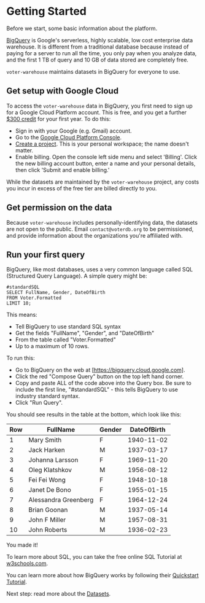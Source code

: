 # Getting Started

Before we start, some basic information about the platform.

[BigQuery](https://cloud.google.com/bigquery/) is Google's serverless, highly scalable, low cost enterprise data warehouse.  It is different from a traditional database because instead of
paying for a server to run all the time, you only pay when you analyze data,
and the first 1 TB of query and 10 GB of data stored are completely free.

`voter-warehouse` maintains datasets in BigQuery for everyone to use.

## Get setup with Google Cloud

To access the `voter-warehouse` data in BigQuery, you first need to sign up for a
Google Cloud Platform account.  This is free, and you get a further [$300 credit](https://cloud.google.com/free/) for your first year.  To do this:

* Sign in with your Google (e.g. Gmail) account.
* Go to the [Google Cloud Platform Console](http://console.cloud.google.com).
* [Create a project](https://console.cloud.google.com/cloud-resource-manager).  This is your personal workspace; the name doesn't matter.
* Enable billing.  Open the console left side menu and select 'Billing'.  Click the
new billing account button, enter a name and your personal details, then click
'Submit and enable billing.'

While the datasets are maintained by the `voter-warehouse` project, any costs
you incur in excess of the free tier are billed directly to you.

## Get permission on the data

Because `voter-warehouse` includes personally-identifying data, the datasets are
not open to the public.  Email `contact@voterdb.org` to be permissioned, and
provide information about the organizations you're affiliated with.

## Run your first query

BigQuery, like most databases, uses a very common language called SQL (Structured
Query Language).  A simple query might be:

```
#standardSQL
SELECT FullName, Gender, DateOfBirth
FROM Voter.Formatted
LIMIT 10;
```

This means:
* Tell BigQuery to use standard SQL syntax
* Get the fields "FullName", "Gender", and "DateOfBirth"
* From the table called "Voter.Formatted"
* Up to a maximum of 10 rows.

To run this:
* Go to BigQuery on the web at [https://bigquery.cloud.google.com].
* Click the red "Compose Query" button on the top left hand corner.
* Copy and paste ALL of the code above into the Query box.  Be sure to include the first line, "#standardSQL" - this tells BigQuery to use industry standard syntax.
* Click "Run Query".

You should see results in the table at the bottom, which look like this:

| Row |	FullName |	Gender | DateOfBirth |
|-----|----------|---------|-------------|
| 1	  | Mary Smith | F | 1940-11-02	 |
| 2	  | Jack Harken |	M	| 1937-03-17	 |
| 3   |	Johanna Larsson |	F |	1969-11-20	 |
| 4 |	Oleg Klatshkov |	M | 	1956-08-12	 |
| 5 |	Fei Fei Wong |	F |	1948-10-18	 |
| 6	 | Janet De Bono |	F |	1955-01-15	 |
| 7 |	Alessandra Greenberg |	F	| 1964-12-24	 |
| 8 |	Brian Goonan |	M	| 1937-05-14	 |
| 9 |	John F Miller |	M	| 1957-08-31	 |
| 10 |	John Roberts	| M |	1936-02-23	 |

You made it!

To learn more about SQL, you can take the free online SQL Tutorial at [w3schools.com](https://www.w3schools.com/sql/default.asp).

You can learn more about how BigQuery works by following their [Quickstart
Tutorial](https://cloud.google.com/bigquery/quickstart-web-ui).

Next step: read more about the [Datasets](Datasets.md).
